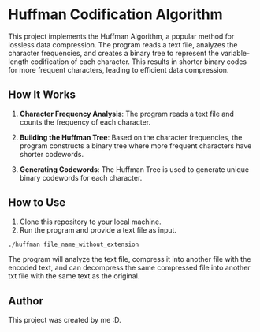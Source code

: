 # Huffman Codification Algorithm

This project implements the Huffman Algorithm, a popular method for lossless data compression. The program reads a text file, analyzes the character frequencies, and creates a binary tree to represent the variable-length codification of each character. This results in shorter binary codes for more frequent characters, leading to efficient data compression.

## How It Works

1. **Character Frequency Analysis**: The program reads a text file and counts the frequency of each character.

2. **Building the Huffman Tree**: Based on the character frequencies, the program constructs a binary tree where more frequent characters have shorter codewords.

3. **Generating Codewords**: The Huffman Tree is used to generate unique binary codewords for each character.

## How to Use

1. Clone this repository to your local machine.
2. Run the program and provide a text file as input.

```bash
./huffman file_name_without_extension
```

The program will analyze the text file, compress it into another file with the encoded text, and can decompress the same compressed file into another txt file with the same text as the original. 

## Author

This project was created by me :D.
